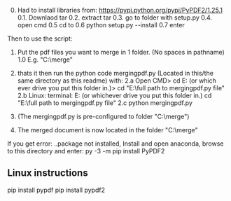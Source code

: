 0. Had to install libraries from:
https://pypi.python.org/pypi/PyPDF2/1.25.1
0.1. Downlaod tar
0.2. extract tar 
0.3. go to folder with setup.py
0.4. open cmd
0.5 cd to <folder with setup.py>
0.6 python setup.py --install 
0.7 enter

Then to use the script:
1. Put the pdf files you want to merge in 1 folder.  (No spaces in pathname)
1.0 E.g. "C:\merge"

2. thats it then run the python code mergingpdf.py (Located in this/the same directory as this readme) with: 
	2.a Open CMD> cd E: (or which ever drive you put this folder in.)> cd "E:\full path to mergingpdf.py file\"
	2.b Linux: terminal: E: (or whichever drive you put this folder in.) cd "E:\full path to mergingpdf.py file\"
	2.c python mergingpdf.py

3. (The mergingpdf.py is pre-configured to folder "C:\merge") 

4. The merged document is now located in the folder "C:\merge"

If you get error: ..package not installed, Install and open anaconda, browse to this directory and enter:
py -3   -m pip install PyPDF2


## Linux instructions
pip install pypdf
pip install pypdf2
